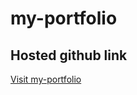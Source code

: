 # my-portfolio

## Hosted github link

[Visit my-portfolio](https://sruthips18.github.io/my-portfolio/)
